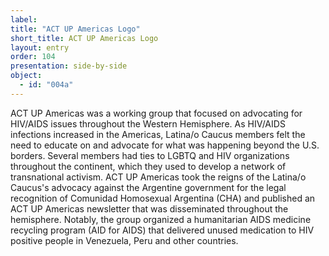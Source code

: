 ```yaml
---
label: 
title: "ACT UP Americas Logo"
short_title: ACT UP Americas Logo
layout: entry
order: 104
presentation: side-by-side
object:
  - id: "004a"
---
```


ACT UP Americas was a working group that focused on advocating for HIV/AIDS issues throughout the Western Hemisphere.  As HIV/AIDS infections increased in the Americas, Latina/o Caucus members felt the need to educate on and advocate for what was happening beyond the U.S. borders.  Several members had ties to LGBTQ and HIV organizations throughout the continent, which they used to develop a network of transnational activism.  ACT UP Americas took the reigns of the Latina/o Caucus's advocacy against the Argentine government for the legal recognition of Comunidad Homosexual Argentina (CHA) and published an ACT UP Americas newsletter that was disseminated throughout the hemisphere.  Notably, the group organized a humanitarian AIDS medicine recycling program (AID for AIDS) that delivered unused medication to HIV positive people in Venezuela, Peru and other countries. 

